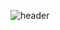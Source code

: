 ![header](https://capsule-render.vercel.app/api?type=Waving&text=Hello+I'm+Eunchong+Kim!&fontSize=40&fontAlign=25&fontColor=8181F7&desc=FRONYEND%ENGINEER)
